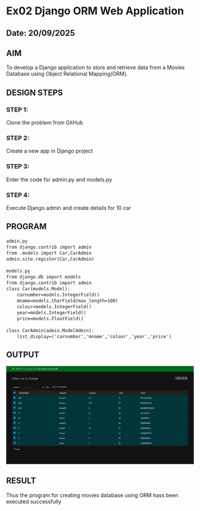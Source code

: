 # Ex02 Django ORM Web Application
## Date: 20/09/2025

## AIM
To develop a Django application to store and retrieve data from a Movies Database using Object Relational Mapping(ORM).

## DESIGN STEPS

### STEP 1:
Clone the problem from GitHub

### STEP 2:
Create a new app in Django project

### STEP 3:
Enter the code for admin.py and models.py

### STEP 4:
Execute Django admin and create details for 10 car

## PROGRAM
~~~
admin.py
from django.contrib import admin
from .models import Car,CarAdmin
admin.site.register(Car,CarAdmin)

models.py
from django.db import models
from django.contrib import admin
class Car(models.Model):
    carnumber=models.IntegerField()
    mname=models.CharField(max_length=100)
    colour=models.IntegerField()
    year=models.IntegerField()
    price=models.FloatField()

class CarAdmin(admin.ModelAdmin):
    list_display=('carnumber','mname','colour','year','price')

~~~    




## OUTPUT
![alt text]({CF4463D9-4B49-4A2B-AD94-785B77BC15AA}.png)



## RESULT
Thus the program for creating movies database using ORM hass been executed successfully
